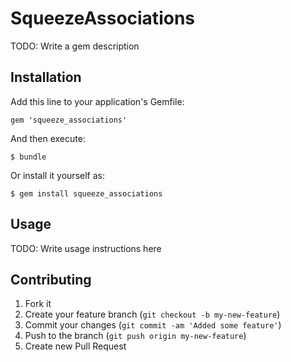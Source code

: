 # SqueezeAssociations

TODO: Write a gem description

## Installation

Add this line to your application's Gemfile:

    gem 'squeeze_associations'

And then execute:

    $ bundle

Or install it yourself as:

    $ gem install squeeze_associations

## Usage

TODO: Write usage instructions here

## Contributing

1. Fork it
2. Create your feature branch (`git checkout -b my-new-feature`)
3. Commit your changes (`git commit -am 'Added some feature'`)
4. Push to the branch (`git push origin my-new-feature`)
5. Create new Pull Request
